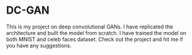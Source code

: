 # DC-GAN
This is my project on deep convolutional GANs. I have replicated the architecture and built the model from scratch. I have trained the model on both MNIST and celeb faces dataset. Check out the project and hit me if you have any suggestions.
